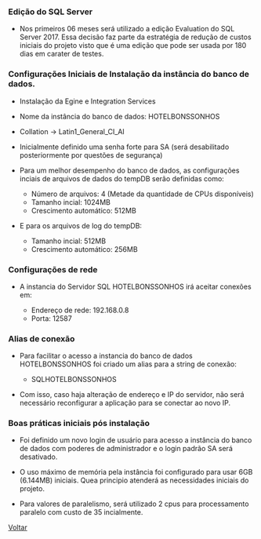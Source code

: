 ### Edição do SQL Server

-   Nos primeiros 06 meses será utilizado a edição Evaluation do SQL Server 2017. Essa decisão faz parte da estratégia de redução de custos iniciais do projeto visto que é uma edição que pode ser usada por 180 dias em carater de testes.

### Configurações Iniciais de Instalação da instância do banco de dados.

-   Instalação da Egine e Integration Services
-   Nome da instância do banco de dados: HOTELBONSSONHOS
-   Collation -> Latin1_General_CI_AI
-   Inicialmente definido uma senha forte para SA (será desabilitado posteriormente por questões de segurança)
-   Para um melhor desempenho do banco de dados, as configurações inciais de arquivos de dados do tempDB serão definidas como:

    -   Número de arquivos: 4 (Metade da quantidade de CPUs disponíveis)
    -   Tamanho incial: 1024MB
    -   Crescimento automático: 512MB

-   E para os arquivos de log do tempDB:

    -   Tamanho incial: 512MB
    -   Crescimento automático: 256MB

### Configurações de rede

-   A instancia do Servidor SQL HOTELBONSSONHOS irá aceitar conexões em:

    -   Endereço de rede: 192.168.0.8
    -   Porta: 12587

### Alias de conexão

-   Para facilitar o acesso a instancia do banco de dados HOTELBONSSONHOS foi criado um alias para a string de conexão:

    -   SQLHOTELBONSSONHOS

-   Com isso, caso haja alteração de endereço e IP do servidor, não será necessário reconfigurar a aplicação para se conectar ao novo IP.

### Boas práticas iniciais pós instalação

-   Foi definido um novo login de usuário para acesso a instância do banco de dados com poderes de administrador e o login padrão SA será desativado.

-   O uso máximo de memória pela instância foi configurado para usar 6GB (6.144MB) iniciais. Quea principio atenderá as necessidades iniciais do projeto.

-   Para valores de paralelismo, será utilizado 2 cpus para processamento paralelo com custo de 35 incialmente.

[Voltar](../README.md)
